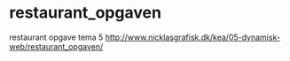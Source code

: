 # restaurant_opgaven
restaurant opgave tema 5
http://www.nicklasgrafisk.dk/kea/05-dynamisk-web/restaurant_opgaven/

